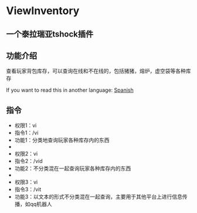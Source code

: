 # ViewInventory
## 一个泰拉瑞亚tshock插件
## 功能介绍
查看玩家背包库存，可以查询在线和不在线的，包括猪猪，熔炉，虚空袋等各种库存

If you want to read this in another language: [Spanish](https://github.com/Soof4/ViewInventory/blob/master/README_SPANISH.md)

## 指令

- 权限1：vi
- 指令1：/vi
- 功能1：分类地查询玩家各种库存内的东西
- 
- 权限2：vi
- 指令2：/vid
- 功能2：不分类混在一起查询玩家各种库存内的东西
-
- 权限3：vi
- 指令3：/vit
- 功能3：以文本的形式不分类混在一起查询，主要用于其他平台上进行信息传播，如qq机器人
